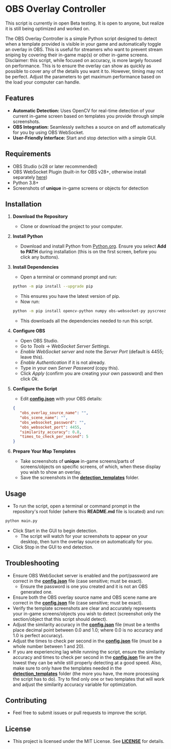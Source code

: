# OBS Overlay Controller

This script is currently in open Beta testing. It is open to anyone, but realize it is still being optimized and worked on.

The OBS Overlay Controller is a simple Python script designed to detect when a template provided is visible in your game and automatically toggle an overlay in OBS. This is useful for streamers who want to prevent stream sniping by covering their in-game map(s) or other in-game screens. Disclaimer: this script, while focused on accuracy, is more largely focused on performance. This is to ensure the overlay can show as quickly as possible to cover any of the details you want it to. However, timing may not be perfect. Adjust the parameters to get maximum performance based on the load your computer can handle.

## Features

- **Automatic Detection:** Uses OpenCV for real-time detection of your current in-game screen based on templates you provide through simple screenshots.
- **OBS Integration:** Seamlessly switches a source on and off automatically for you by using OBS WebSocket.
- **User-Friendly Interface:** Start and stop detection with a simple GUI.

## Requirements

- OBS Studio (v28 or later recommended)
- OBS WebSocket Plugin (built-in for OBS v28+, otherwise install separately [here](https://github.com/obsproject/obs-websocket))
- Python 3.8+
- Screenshots of **unique** in-game screens or objects for detection

## Installation

1. **Download the Repository**
   - Clone or download the project to your computer.

2. **Install Python**
   - Download and install Python from [Python.org](https://www.python.org/downloads/). Ensure you select **Add to PATH** during installation (this is on the first screen, before you click any buttons).

3. **Install Dependencies**
   - Open a terminal or command prompt and run:
   ```bash
   python -m pip install --upgrade pip
   ```
      - This ensures you have the latest version of pip.
   - Now run:
   ```bash
   python -m pip install opencv-python numpy obs-websocket-py pyscreeze Pillow mss
   ```
      - This downloads all the dependencies needed to run this script.

4. **Configure OBS**
   - Open OBS Studio.
   - Go to *Tools* → *WebSocket Server Settings*.
   - *Enable WebSocket server* and note the *Server Port* (default is 4455; leave this).
   - *Enable Authentication* if it is not already.
   - Type in your own *Server Password* (copy this).
   - Click *Apply* (confirm you are creating your own password) and then click *Ok*.

5. **Configure the Script**
   - Edit [**config.json**](config.json) with your OBS details:
   ```json
   {
      "obs_overlay_source_name": "",
      "obs_scene_name": "",
      "obs_websocket_password": "",
      "obs_websocket_port": 4455,
      "similarity_accuracy": 0.8,
      "times_to_check_per_second": 5
   }
   ```

6. **Prepare Your Map Templates**
   - Take screenshots of **unique** in-game screens/parts of screens/objects on specific screens, of which, when these display you wish to show an overlay.
   - Save the screenshots in the [**detection_templates**](detection_templates) folder.

## Usage

   - To run the script, open a terminal or command prompt in the repository's root folder (where this **README.md** file is located) and run:
   ```bash
   python main.py
   ```
   - Click Start in the GUI to begin detection.
      - The script will watch for your screenshots to appear on your desktop, then turn the overlay source on automatically for you.
   - Click Stop in the GUI to end detection.

## Troubleshooting

   - Ensure OBS WebSocket server is enabled and the port/password are correct in the [**config.json**](config.json) file (case sensitive; must be exact).
      - Ensure the password is one you created and it is not an OBS generated one.
   - Ensure both the OBS overlay source name and OBS scene name are correct in the [**config.json**](config.json) file (case sensitive; must be exact).
   - Verify the template screenshots are clear and accurately represents your in-game screens/objects you wish to detect (screenshot only the section/object that this script should detect).
   - Adjust the similarity accuracy in the [**config.json**](config.json) file (must be a tenths place decimal point between 0.0 and 1.0; where 0.0 is no accuracy and 1.0 is perfect accuracy).
   - Adjust the times to check per second in the [**config.json**](config.json) file (must be a whole number between 1 and 20).
   - If you are experiencing lag while running the script, ensure the similarity accuracy and times to check per second in the [**config.json**](config.json) file are the lowest they can be while still properly detecting at a good speed. Also, make sure to only have the templates needed in the [**detection_templates**](detection_templates) folder (the more you have, the more processing the script has to do). Try to find only one or two templates that will work and adjust the similarity accuracy variable for optimization.

## Contributing

   - Feel free to submit issues or pull requests to improve the script.

## License

   - This project is licensed under the MIT License. See [**LICENSE**](LICENSE) for details.

